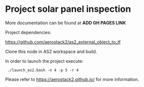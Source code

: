 # Project solar panel inspection

More documentation can be found at **ADD GH PAGES LINK**

Project dependencies:

https://github.com/aerostack2/as2_external_object_to_tf 

Clone this node in AS2 workspace and build. 

In order to launch the project execute:

``` ./launch_as2.bash -n 4 -p 5 -r 4```



Please refer to https://aerostack2.github.io/ for more information.



